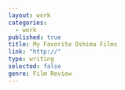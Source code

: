 ```yaml
---
layout: work
categories: 
  - work
published: true
title: My Favorite Oshima Films
link: "http://"
type: writing
selected: false
genre: Film Review
---
```


